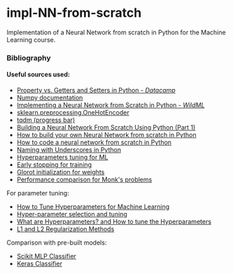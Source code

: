 # impl-NN-from-scratch
Implementation of a Neural Network from scratch in Python for the Machine Learning course.

### Bibliography

#### Useful sources used:
- [Property vs. Getters and Setters in Python - *Datacamp*](https://www.datacamp.com/community/tutorials/property-getters-setters?utm_source=adwords_ppc&utm_campaignid=898687156&utm_adgroupid=48947256715&utm_device=c&utm_keyword=&utm_matchtype=b&utm_network=g&utm_adpostion=&utm_creative=229765585183&utm_targetid=aud-299261629574:dsa-429603003980&utm_loc_interest_ms=&utm_loc_physical_ms=1008645&gclid=Cj0KCQjwlMaGBhD3ARIsAPvWd6hxk3HTgP9NpO_kbD2pgOt2N0bDLH2zivo6B_y0O7xHkyT5FITRFI4aArXHEALw_wcB)
- [Numpy documentation](https://numpy.org/doc/stable/)
- [Implementing a Neural Network from Scratch in Python - *WildML*](http://www.wildml.com/2015/09/implementing-a-neural-network-from-scratch/)
- [sklearn.preprocessing.OneHotEncoder](https://scikit-learn.org/stable/modules/generated/sklearn.preprocessing.OneHotEncoder.html)
- [tqdm (progress bar)](https://pypi.org/project/tqdm/)
- [Building a Neural Network From Scratch Using Python (Part 1)](https://heartbeat.fritz.ai/building-a-neural-network-from-scratch-using-python-part-1-6d399df8d432)
- [How to build your own Neural Network from scratch in Python](https://towardsdatascience.com/how-to-build-your-own-neural-network-from-scratch-in-python-68998a08e4f6)
- [How to code a neural network from scratch in Python](https://anderfernandez.com/en/blog/how-to-code-neural-network-from-scratch-in-python/)
- [Naming with Underscores in Python](https://medium.com/python-features/naming-conventions-with-underscores-in-python-791251ac7097)
- [Hyperparameters tuning for ML](https://towardsdatascience.com/how-to-tune-hyperparameters-for-machine-learning-aa23c25a662f)
- [Early stopping for training](https://machinelearningmastery.com/early-stopping-to-avoid-overtraining-neural-network-models/)
- [Glorot initialization for weights](https://proceedings.mlr.press/v9/glorot10a/glorot10a.pdf)
- [Performance comparison for Monk's problems](https://www.researchgate.net/publication/2293492_The_MONK's_Problems_A_Performance_Comparison_of_Different_Learning_Algorithms/link/57358d6208ae9f741b2987fb/download)

For parameter tuning:
- [How to Tune Hyperparameters for Machine Learning](https://towardsdatascience.com/how-to-tune-hyperparameters-for-machine-learning-aa23c25a662f)
- [Hyper-parameter selection and tuning](https://towardsdatascience.com/a-guide-to-an-efficient-way-to-build-neural-network-architectures-part-i-hyper-parameter-8129009f131b)
- [What are Hyperparameters? and How to tune the Hyperparameters](https://towardsdatascience.com/what-are-hyperparameters-and-how-to-tune-the-hyperparameters-in-a-deep-neural-network-d0604917584a)
- [L1 and L2 Regularization Methods](https://towardsdatascience.com/l1-and-l2-regularization-methods-ce25e7fc831c)

Comparison with pre-built models:
- [Scikit MLP Classifier](https://scikit-learn.org/stable/modules/generated/sklearn.neural_network.MLPClassifier.html#sklearn.neural_network.MLPClassifier)
- [Keras Classifier](https://www.tensorflow.org/api_docs/python/tf/keras/wrappers/scikit_learn/KerasClassifier)

